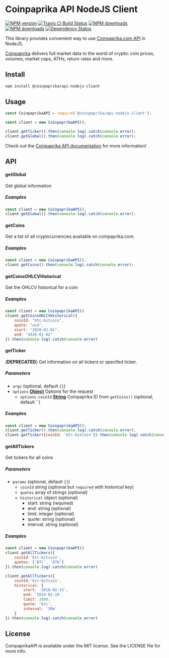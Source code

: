 # Coinpaprika API NodeJS Client

<span class="badge-npmversion"><a href="https://www.npmjs.com/package/@coinpaprika/api-nodejs-client" title="View this project on NPM"><img src="https://img.shields.io/npm/v/@coinpaprika/api-nodejs-client.svg" alt="NPM version" /></a></span>
<span class="badge-travisci"><a href="http://travis-ci.org/bevry/badges" title="Check this project's build status on TravisCI"><img src="https://img.shields.io/travis/coinpaprika/coinpaprika-api-nodejs-client/master.svg" alt="Travis CI Build Status" /></a></span>
<span class="badge-npmdownloads"><a href="https://www.npmjs.com/package/@coinpaprika/api-nodejs-client" title="View this project on NPM"><img src="https://img.shields.io/npm/dm/@coinpaprika/api-nodejs-client.svg" alt="NPM downloads" /></a></span>
<span class="badge-npmlicence"><a href="https://www.npmjs.com/package/@coinpaprika/api-nodejs-client" title="View this project on NPM"><img src="https://img.shields.io/npm/l/@coinpaprika/api-nodejs-client.svg" alt="NPM downloads" /></a></span>
<span class="badge-daviddm"><a href="https://david-dm.org/coinpaprika/coinpaprika-api-nodejs-client" title="View the status of this project's dependencies on DavidDM"><img src="https://david-dm.org/googleapis/google-api-nodejs-client.svg" alt="Dependency Status" /></a></span>

This library provides convenient way to use [Coinpaprika.com API](https://api.coinpaprika.com/) in NodeJS.

[Coinpaprika](https://coinpaprika.com) delivers full market data to the world of crypto: coin prices, volumes, market caps, ATHs, return rates and more.

## Install

```sh
npm install @coinpaprika/api-nodejs-client
```

## Usage

```js
const CoinpaprikaAPI = require('@coinpaprika/api-nodejs-client');

const client = new CoinpaprikaAPI();

client.getTicker().then(console.log).catch(console.error);
client.getGlobal().then(console.log).catch(console.error);
```

Check out the [Coinpaprika API documentation](https://api.coinpaprika.com/) for more information!

## API

#### getGlobal

Get global information

##### Examples
```javascript
const client = new CoinpaprikaAPI();
client.getGlobal().then(console.log).catch(console.error);
```

#### getCoins

Get a list of all cryptocurrencies available on coinpaprika.com.

##### Examples

```javascript
const client = new CoinpaprikaAPI();
client.getCoins().then(console.log).catch(console.error);
```

#### getCoinsOHLCVHistorical

Get the OHLCV historical for a coin

##### Examples

```javascript
const client = new CoinpaprikaAPI()
client.getCoinsOHLCVHistorical({
    coinId: "btc-bitcoin",
    quote: "usd",
    start: "2020-01-01",
    end: "2020-01-02" 
}).then(console.log).catch(console.error)
```


#### getTicker
(**DEPRECATED**)
Get information on all tickers or specifed ticker.


##### Parameters

-   `args`   (optional, default `{}`)
-   `options` **[Object](https://developer.mozilla.org/docs/Web/JavaScript/Reference/Global_Objects/Object)** Options for the request
    -   `options.coinId` **[String](https://developer.mozilla.org/docs/Web/JavaScript/Reference/Global_Objects/String)** Coinpaprika ID from `getCoins()` (optional, default ``)

##### Examples

```javascript
const client = new CoinpaprikaAPI();
client.getTicker().then(console.log).catch(console.error);
client.getTicker({coinId: 'btc-bitcoin'}).then(console.log).catch(console.error);
```

#### getAllTickers

Get tickers for all coins

##### Parameters

-   `params` (optional, default `{}`)
    -   `coinId` string (optional but *`required` with historical key*)
    -   `quotes` array of strings (optional)
    -   `historical` object (optional)
        - start: string (required)
        - end: string (optional)
        - limit: integer (optional)
        - quote: string (optional)
        - interval: string (optional) 
 
##### Examples
```javascript
const client = new CoinpaprikaAPI()
client.getAllTickers({
    coinId:'btc-bitcoin',
    quotes: ['BTC', 'ETH']
}).then(console.log).catch(console.error)

client.getAllTickers({
    coinId:'btc-bitcoin',
    historical: {
        start: '2018-02-15',
        end: '2018-02-16',
        limit: 2000,
        quote: 'btc',
        interval: '30m'
    }
}).then(console.log).catch(console.error)
```

## License

CoinpaprikaAPI is available under the MIT license. See the LICENSE file for more info.
